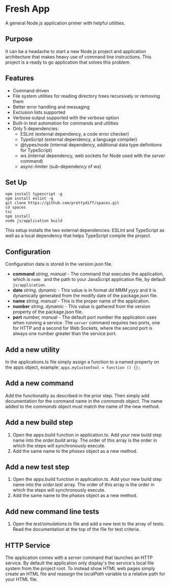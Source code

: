 # Fresh App
A general Node.js application primer with helpful utilities.

## Purpose
It can be a headache to start a new Node.js project and application architecture that makes heavy use of command line instructions. This project is a ready to go application that solves this problem.

## Features
* Command driven
* File system utilities for reading directory trees recursively or removing them
* Better error handling and messaging
* Exclusion lists supported
* Verbose output supported with the *verbose* option
* Built-in test automation for commands and utilities
* Only 5 dependencies:
   - ESLint (external dependency, a code error checker)
   - TypeScript (external dependency, a language compiler)
   - @types/node (internal dependency, additional data type definitions for TypeScript)
   - ws (internal dependency, web sockets for Node used with the *server* command)
   - async-limiter (sub-dependency of ws)


## Set Up
```
npm install typescript -g
npm install eslint -g
git clone https://github.com/prettydiff/spaces.git
cd spaces
tsc
npm install
node js/application build
```

This setup installs the two external dependencies: ESLint and TypeScript as well as a local dependency that helps TypeScript compile the project.

## Configuration
Configuration data is stored in the version.json file.

* **command** *string, manual* - The command that executes the application, which is `node ` and the path to your JavaScript application file, by default `js/application`.
* **date** *string, dynamic* - This value is in format *dd MMM yyyy* and it is dynamically generated from the modify date of the package.json file.
* **name** *string, manual* - This is the proper name of the application.
* **number** *string, dynamic* - This value is gathered from the version property of the package.json file.
* **port** *number, manual* - The default port number the application uses when running a service.  The `server` command requires two ports, one for HTTP and a second for Web Sockets, where the second port is always one number greater than the service port.

## Add a new utility
In the applications.ts file simply assign a function to a named property on the apps object, example:
`apps.myCustomTool = function () {};`

## Add a new command
Add the functionality as described in the prior step.  Then simply add documentation for the command name in the *commands* object.  The name added to the *commands* object must match the name of the new method.

## Add a new build step
1. Open the apps.build function in application.ts. Add your new build step name into the *order.build* array.  The order of this array is the order in which the steps will synchronously execute.
1. Add the same name to the *phases* object as a new method.

## Add a new test step
1. Open the apps.build function in application.ts. Add your new build step name into the *order.test* array.  The order of this array is the order in which the steps will synchronously execute.
1. Add the same name to the *phases* object as a new method.

## Add new command line tests
1. Open the *test/simulations.ts* file and add a new test to the array of tests.  Read the documentation at the top of the file for test criteria.

## HTTP Service
The application comes with a *server* command that launches an HTTP service. By default the application only display's the service's local file system from the project root. To instead show HTML web pages simply create an HTML file and reassign the *localPath* variable to a relative path for your HTML file.

